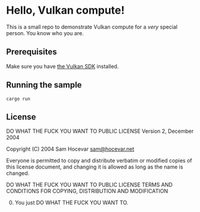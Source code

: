 # Hello, Vulkan compute!
This is a small repo to demonstrate Vulkan compute for a *very* special person. You know who you are.

## Prerequisites
Make sure you have [the Vulkan SDK](https://vulkan.lunarg.com/) installed.

## Running the sample
`cargo run`

## License
DO WHAT THE FUCK YOU WANT TO PUBLIC LICENSE
        Version 2, December 2004

Copyright (C) 2004 Sam Hocevar <sam@hocevar.net>

Everyone is permitted to copy and distribute verbatim or modified
copies of this license document, and changing it is allowed as long
as the name is changed.

DO WHAT THE FUCK YOU WANT TO PUBLIC LICENSE
TERMS AND CONDITIONS FOR COPYING, DISTRIBUTION AND MODIFICATION

0. You just DO WHAT THE FUCK YOU WANT TO.

